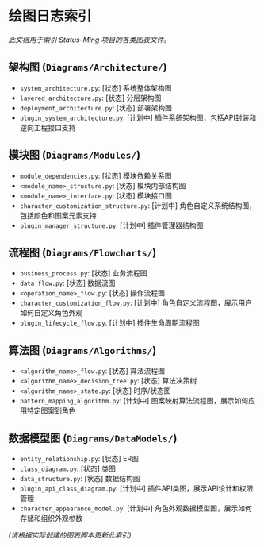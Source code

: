 # 绘图日志索引

*此文档用于索引 Status-Ming 项目的各类图表文件。*

## 架构图 (`Diagrams/Architecture/`)

- `system_architecture.py`: [状态] 系统整体架构图
- `layered_architecture.py`: [状态] 分层架构图
- `deployment_architecture.py`: [状态] 部署架构图
- `plugin_system_architecture.py`: [计划中] 插件系统架构图，包括API封装和逆向工程接口支持

## 模块图 (`Diagrams/Modules/`)

- `module_dependencies.py`: [状态] 模块依赖关系图
- `<module_name>_structure.py`: [状态] 模块内部结构图
- `<module_name>_interface.py`: [状态] 模块接口图
- `character_customization_structure.py`: [计划中] 角色自定义系统结构图，包括颜色和图案元素支持
- `plugin_manager_structure.py`: [计划中] 插件管理器结构图

## 流程图 (`Diagrams/Flowcharts/`)

- `business_process.py`: [状态] 业务流程图
- `data_flow.py`: [状态] 数据流图
- `<operation_name>_flow.py`: [状态] 操作流程图
- `character_customization_flow.py`: [计划中] 角色自定义流程图，展示用户如何自定义角色外观
- `plugin_lifecycle_flow.py`: [计划中] 插件生命周期流程图

## 算法图 (`Diagrams/Algorithms/`)

- `<algorithm_name>_flow.py`: [状态] 算法流程图
- `<algorithm_name>_decision_tree.py`: [状态] 算法决策树
- `<algorithm_name>_state.py`: [状态] 时序/状态图
- `pattern_mapping_algorithm.py`: [计划中] 图案映射算法流程图，展示如何应用特定图案到角色

## 数据模型图 (`Diagrams/DataModels/`)

- `entity_relationship.py`: [状态] ER图
- `class_diagram.py`: [状态] 类图
- `data_structure.py`: [状态] 数据结构图
- `plugin_api_class_diagram.py`: [计划中] 插件API类图，展示API设计和权限管理
- `character_appearance_model.py`: [计划中] 角色外观数据模型图，展示如何存储和组织外观参数

*(请根据实际创建的图表脚本更新此索引)* 